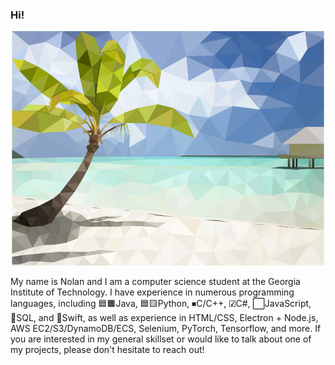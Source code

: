 ### Hi!

[<p align="center"><img src="LowPolyBeach-01.jpg" width="500"/></p>](./LowPolyBeach-01.jpg?raw=true)

My name is Nolan and I am a computer science student at the Georgia Institute of Technology. I have experience in numerous programming languages, including 🟦🟧Java, 🟦🟨Python, ⏹C/C++, ☑C#, ⬜JavaScript, 🔲SQL, and 🔶Swift, as well as experience in HTML/CSS, Electron + Node.js, AWS EC2/S3/DynamoDB/ECS, Selenium, PyTorch, Tensorflow, and more. If you are interested in my general skillset or would like to talk about one of my projects, please don't hesitate to reach out!
